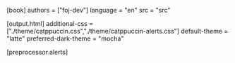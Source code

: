 [book]
authors = ["foj-dev"]
language = "en"
src = "src"

[output.html]
additional-css = ["./theme/catppuccin.css","./theme/catppuccin-alerts.css"]
default-theme = "latte"
preferred-dark-theme = "mocha"

[preprocessor.alerts]
